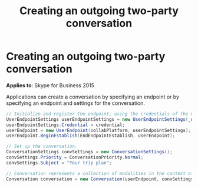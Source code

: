 ﻿---
title: Creating an outgoing two-party conversation
TOCTitle: Creating an outgoing two-party conversation
ms:assetid: 67b43d59-9f40-4d80-82cf-365acdae078f
ms:mtpsurl: https://msdn.microsoft.com/en-us/library/Dn465980(v=office.16)
ms:contentKeyID: 65239921
ms.date: 07/27/2015
mtps_version: v=office.16
dev_langs:
- csharp
---

# Creating an outgoing two-party conversation


**Applies to**: Skype for Business 2015

Applications can create a conversation by specifying an endpoint or by specifying an endpoint and settings for the conversation.

``` csharp
// Initialize and register the endpoint, using the credentials of the user the application will be acting as.
UserEndpointSettings userEndpointSettings = new UserEndpointSettings(_userURI, userServer);
userEndpointSettings.Credential = credential;
userEndpoint = new UserEndpoint(collabPlatform, userEndpointSettings);
userEndpoint.BeginEstablish(EndEndpointEstablish, userEndpoint);

// Set up the conversation.
ConversationSettings convSettings = new ConversationSettings();
convSettings.Priority = ConversationPriority.Normal;
convSettings.Subject = "Your trip plan";

// Conversation represents a collection of modalities in the context of a dialog with one or multiple callees.
Conversation conversation = new Conversation(userEndpoint, convSettings);
```

